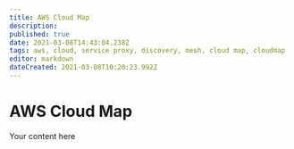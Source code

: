 ```yaml
---
title: AWS Cloud Map
description: 
published: true
date: 2021-03-08T14:43:04.238Z
tags: aws, cloud, service proxy, discovery, mesh, cloud map, cloudmap
editor: markdown
dateCreated: 2021-03-08T10:20:23.992Z
---
```


# AWS Cloud Map
Your content here